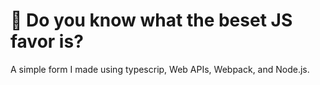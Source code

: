 # 🍦 Do you know what the beset JS favor is?

A simple form I made using typescrip, Web APIs, Webpack, and Node.js.
